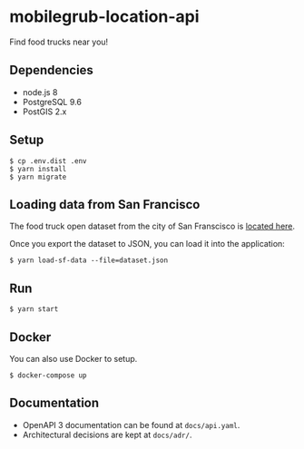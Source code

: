 # mobilegrub-location-api

Find food trucks near you!

## Dependencies

- node.js 8
- PostgreSQL 9.6
- PostGIS 2.x

## Setup

    $ cp .env.dist .env
    $ yarn install
    $ yarn migrate

## Loading data from San Francisco

The food truck open dataset from the city of San Franscisco is
[located here](https://data.sfgov.org/Economy-and-Community/Mobile-Food-Facility-Permit/rqzj-sfat/data).

Once you export the dataset to JSON, you can load it into the application:

    $ yarn load-sf-data --file=dataset.json

## Run

    $ yarn start

## Docker

You can also use Docker to setup.

    $ docker-compose up

## Documentation

* OpenAPI 3 documentation can be found at `docs/api.yaml`.
* Architectural decisions are kept at `docs/adr/`.

